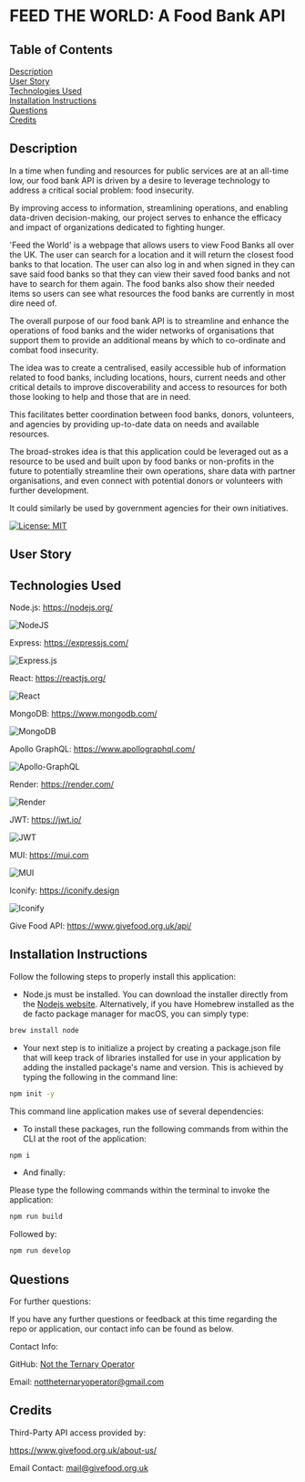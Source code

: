 # FEED THE WORLD: A Food Bank API

## Table of Contents
[Description](#description)  
[User Story](#user-story)  
[Technologies Used](#technologies-used)  
[Installation Instructions](#installation-instructions)  
[Questions](#questions)  
[Credits](#credits)  
 
## Description

In a time when funding and resources for public services are at an all-time low, our food bank API is driven by a desire to leverage technology to address a critical social problem: food insecurity. 

By improving access to information, streamlining operations, and enabling data-driven decision-making, our project serves to enhance the efficacy and impact of organizations dedicated to fighting hunger.

'Feed the World' is a webpage that allows users to view Food Banks all over the UK. The user can search for a location and it will return the closest food banks to that location. The user can also log in and when signed in they can save said food banks so that they can view their saved food banks and not have to search for them again. The food banks also show their needed items so users can see what resources the food banks are currently in most dire need of.

The overall purpose of our food bank API is to streamline and enhance the operations of food banks and the wider networks of organisations that support them to provide an additional means by which to co-ordinate and combat food insecurity.

The idea was to create a centralised, easily accessible hub of information related to food banks, including locations, hours, current needs and other critical details to improve discoverability and access to resources for both those looking to help and those that are in need.

This facilitates better coordination between food banks, donors, volunteers, and agencies by providing up-to-date data on needs and available resources.

The broad-strokes idea is that this application could be leveraged out as a resource to be used and built upon by food banks or non-profits in the future to potentially streamline their own operations, share data with partner organisations, and even connect with potential donors or volunteers with further development.

It could similarly be used by government agencies for their own initiatives.

[![License: MIT](https://img.shields.io/badge/License-MIT-yellow.svg)](https://opensource.org/licenses/MIT)

## User Story

## Technologies Used

Node.js: https://nodejs.org/

![NodeJS](https://img.shields.io/badge/node.js-6DA55F?style=for-the-badge&logo=node.js&logoColor=white)

Express: https://expressjs.com/

![Express.js](https://img.shields.io/badge/express.js-%23404d59.svg?style=for-the-badge&logo=express&logoColor=%2361DAFB)

React: https://reactjs.org/

![React](https://img.shields.io/badge/react-%2320232a.svg?style=for-the-badge&logo=react&logoColor=%2361DAFB)

MongoDB: https://www.mongodb.com/

![MongoDB](https://img.shields.io/badge/MongoDB-%234ea94b.svg?style=for-the-badge&logo=mongodb&logoColor=white)

Apollo GraphQL: https://www.apollographql.com/

![Apollo-GraphQL](https://img.shields.io/badge/-ApolloGraphQL-311C87?style=for-the-badge&logo=apollo-graphql)

Render: https://render.com/

![Render](https://img.shields.io/badge/Render-%46E3B7.svg?style=for-the-badge&logo=render&logoColor=white)

JWT: https://jwt.io/

![JWT](https://img.shields.io/badge/JWT-black?style=for-the-badge&logo=JSON%20web%20tokens)

MUI: https://mui.com

![MUI](https://img.shields.io/badge/MUI-%230081CB.svg?style=for-the-badge&logo=mui&logoColor=white)

Iconify: https://iconify.design

![Iconify](https://img.shields.io/badge/Iconify-0081CB?style=for-the-badge&logo=iconify&logoColor=white)

Give Food API: https://www.givefood.org.uk/api/

## Installation Instructions

  Follow the following steps to properly install this application:


  * Node.js must be installed. You can download the installer directly from the [Nodejs website](https://nodejs.org). Alternatively, if you have Homebrew installed as the de facto package manager for macOS, you can simply type:

```bash
brew install node
```

  * Your next step is to initialize a project by creating a package.json file that will keep track of libraries installed for use in your application by adding the installed package's name and version. This is achieved by typing the following in the command line:

```bash
npm init -y
```

  This command line application makes use of several dependencies:

  * To install these packages, run the following commands from within the CLI at the root of the application:

```bash
npm i
```
  * And finally: 

  Please type the following commands within the terminal to invoke the application:

```bash
npm run build
```

Followed by:

```bash
npm run develop
```

## Questions
      
  For further questions:

  If you have any further questions or feedback at this time regarding the repo or application, our contact info can be found as below.
  
  Contact Info:

  GitHub: [Not the Ternary Operator](https://github.com/nottheternaryoperator)

  Email: [nottheternaryoperator@gmail.com](mailto:nottheternaryoperator@gmail.com)

## Credits

Third-Party API access provided by:

https://www.givefood.org.uk/about-us/

Email Contact: mail@givefood.org.uk